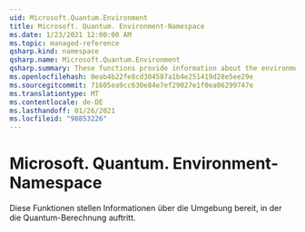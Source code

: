 ```yaml
---
uid: Microsoft.Quantum.Environment
title: Microsoft. Quantum. Environment-Namespace
ms.date: 1/23/2021 12:00:00 AM
ms.topic: managed-reference
qsharp.kind: namespace
qsharp.name: Microsoft.Quantum.Environment
qsharp.summary: These functions provide information about the environment in which the quantum computation is occuring.
ms.openlocfilehash: 0eab4b22fe8cd304587a1b4e251419d28e5ee29e
ms.sourcegitcommit: 71605ea9cc630e84e7ef29027e1f0ea06299747e
ms.translationtype: MT
ms.contentlocale: de-DE
ms.lasthandoff: 01/26/2021
ms.locfileid: "98853226"
---
```

# <a name="microsoftquantumenvironment-namespace"></a>Microsoft. Quantum. Environment-Namespace

Diese Funktionen stellen Informationen über die Umgebung bereit, in der die Quantum-Berechnung auftritt.

